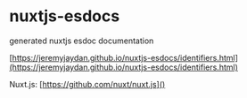 # nuxtjs-esdocs
generated nuxtjs esdoc documentation

[https://jeremyjaydan.github.io/nuxtjs-esdocs/identifiers.html](https://jeremyjaydan.github.io/nuxtjs-esdocs/identifiers.html)

Nuxt.js: [https://github.com/nuxt/nuxt.js]()
